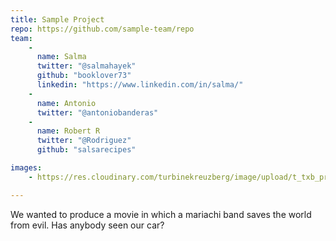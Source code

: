 ```yaml
---
title: Sample Project
repo: https://github.com/sample-team/repo
team:
    - 
      name: Salma
      twitter: "@salmahayek"
      github: "booklover73"
      linkedin: "https://www.linkedin.com/in/salma/"
    - 
      name: Antonio
      twitter: "@antoniobanderas"
    - 
      name: Robert R
      twitter: "@Rodriguez"
      github: "salsarecipes"

images:
    - https://res.cloudinary.com/turbinekreuzberg/image/upload/t_txb_preview/v1/birthday-hackathon/2020/IMG_20200222_104545_5.jpg

---
```


We wanted to produce a movie in which a mariachi band saves the world from evil. Has anybody seen our car? 